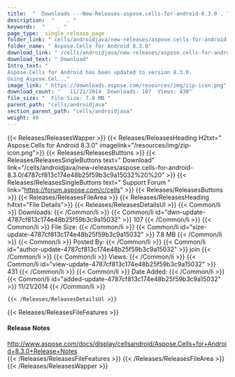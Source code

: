 ```yaml
---
title:  "  Downloads ---New-Releases-aspose.cells-for-android-8.3.0 . " 
description:  "    . " 
keywords:  "    . " 
page_type:  single_release_page
folder_link: " cells/androidjava/new-releases/aspose.cells-for-android-8.3.0/"
folder_name: " Aspose.Cells for Android 8.3.0"
download_link: " /cells/androidjava/new-releases/aspose.cells-for-android-8.3.0/4787cf813c174e48b25f59b3c9a15032"
download_text: " Download"
Intro_text: " 
Aspose.Cells for Android has been updated to version 8.3.0. 
Using Aspose.Cel..."
image_link: " https://downloads.aspose.com/resources/img/zip-icon.png"
download_count: "   11/21/2014  Downloads: 107  Views: 430"
file_size: "  File Size: 7.8 MB "
parent_path: "cells/androidjava"
section_parent_path: "cells/androidjava"
weight: 40 
---
```


{{< Releases/ReleasesWapper >}}
  {{< Releases/ReleasesHeading H2txt=" Aspose.Cells for Android 8.3.0" imagelink="/resources/img/zip-icon.png">}}
  {{< Releases/ReleasesButtons >}}
    {{< Releases/ReleasesSingleButtons text=" Download" link="/cells/androidjava/new-releases/aspose.cells-for-android-8.3.0/4787cf813c174e48b25f59b3c9a15032%20%20" >}}
    {{< Releases/ReleasesSingleButtons text=" Support Forum " link="https://forum.aspose.com/c/cells" >}}
  {{< Releases/ReleasesButtons >}}
  {{< Releases/ReleasesFileArea >}}
    {{< Releases/ReleasesHeading h4txt="File Details">}}
    {{< Releases/ReleasesDetailsUl >}}
            {{< Common/li  >}} Downloads: {{< /Common/li >}} 
      {{< Common/li id="dwn-update-4787cf813c174e48b25f59b3c9a15032" >}} 107 {{< /Common/li >}} 
      {{< Common/li  >}} File Size: {{< /Common/li >}} 
      {{< Common/li id="size-update-4787cf813c174e48b25f59b3c9a15032" >}} 7.8 MB {{< /Common/li >}} 
      {{< Common/li  >}} Posted By: {{< /Common/li >}} 
      {{< Common/li id="author-update-4787cf813c174e48b25f59b3c9a15032" >}} join {{< /Common/li >}} 
      {{< Common/li  >}} Views: {{< /Common/li >}} 
      {{< Common/li id="view-update-4787cf813c174e48b25f59b3c9a15032" >}} 431 {{< /Common/li >}} 
      {{< Common/li  >}} Date Added: {{< /Common/li >}} 
      {{< Common/li id="added-update-4787cf813c174e48b25f59b3c9a15032" >}} 11/21/2014 {{< /Common/li >}} 

    {{< /Releases/ReleasesDetailsUl >}}

  {{< Releases/ReleasesFileFeatures >}}
      <h4>Release Notes</h4><div><a href="http://www.aspose.com/docs/display/cellsandroid/Aspose.Cells+for+Android+8.3.0+Release+Notes">http://www.aspose.com/docs/display/cellsandroid/Aspose.Cells+for+Android+8.3.0+Release+Notes</a></div>
  {{< /Releases/ReleasesFileFeatures >}}
 {{< /Releases/ReleasesFileArea >}}
{{< /Releases/ReleasesWapper >}}


